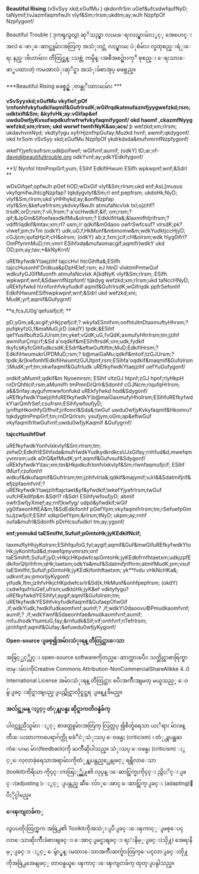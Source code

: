 **Beautiful Rising** (vSvSyy xkd;xGufMu ) qkdonfrSm uGef&ufcsdwfqufNyD;
taNymif;tvJazmfaqmifwJh vIyf&Sm;rIrsm;ukdtm;ay;wJh NzpfpOf Nzpfygonf/

Beautiful Trouble ( ဒုကၡလွလွ) ဆုိသည္မွာ လႈမႈေရးလႈပ္ရွားမ်ားႏွင့္
အေၿပာင္းအလဲ ေဖာ္ေဆာင္သူမ်ားအတြက္ အသံုး၀င္တဲ့ လႈပ္ရွားမႈ ပံုစံမ်ား၊
လူထုစည္းရံုးေရး နည္းဗ်ဴဟာမ်ား၊ တီထြင္ဆန္းသစ္တဲ့ ကမ္ပိန္းအစီအစဥ္မ်ားကုိ
စုစည္း ေရးသားေဖာ္ၿပထားတဲ့ ကမၻာလံုးဆုိင္ရာ အသံုးခ်စာအုပ္ ၿဖစ္သည္။

***Beautiful Rising ၿဖစ္စဥ္ရဲ ့တန္ဖုိးထားမႈမ်ား ***

**vSvSyyxkd;xGufMu vkyfief;pOf
\\rnfonhfvkyfudkifaqmif&GufrIrsdK;wGifrqdkatmufazmfjyygwefzkd;rsm;udktxift&Sm;
&kyfvHk;ay:vGifap&ef uwdu0wfjyKvsufwpdkufrwfrwfvkyfaqmifygonf/ okd haomf
,ckazmfNyyg wefzkd;xm;rIrsm; ukd worwf twnfrNyK&ao;acs/** þ
wefzkd;xm;rIrsm; ukdavhvmNyd; vkdtyfygu xyfrHjznfhpGufay;Muzkd hvnf;
awmif;qkdygonf/ okd hrSom vSvSyy xkd;xGufMu NzpfpOf
ykdrkdxda&mufvmrnfNzpfygonf/

wkefYjyefcsufrsm;udkþoifwef; wGifvnf;aumif; (odkY) tD;ar;vf-
dave@beautifultrouble.org odkYvnf;ay;ydkYEdkifygonf/

**1/ Nynfol htmPmpGrf;yum; ESihf EdkifiHwum ESifh wpkwpnf;wnf;&SdrI **

wDxGifqef;opfwJh pGef hOD;wDxGif vIyf&Sm;rIrsm;ukd enf;AsL[musus
vkyfqmifwJhtcgNzpfap? tqkdygvIyf&Sm;rI enf;pepfrsm; ukdoHk;NyD;
vIyf&Sm;rIrsm;ukd yHHhykd;ay;&onfNzpfap vIyf&Sm;&kefuefrIrsm;ykdvkyf&wJh
atmufaNcvlxk txl;ojzihf? trsdK;orD;rsm;? vli,frsm;? a'ocHwdkif;&if;
om;rsm;? qif;&JpGm&SifoefaexdkifMu&olrsm;? EdkkifiHa&;&Iaxmifhtjrifrsm;?
vdiffrIqdkif&mtav;xm;rI? usm;/r qdkif&m0daoo owfrSwfcsuf? vlrsdK;pk?
vlwef;pm;tvTm (odkY) udk;uG,f,HkMunf&mbmomw&m;wdkYudktjccHjyD;
cGJjcm;qufqHjcif;cH&olrsm; (odkY) ab;z,fxm;jcif;cH&olrsm;wdk h\\yg0ifrI?
OmPfynmMuD;rm;vmrI ESihfxda&mufaomacgif;aqmifrIwdkY ukd
OD;pm;ay;tav;\*&kNyKrnf/

uREfkyfwdkYtaejzihf tajccHvl htcGihfta&;ESifh
tajccHusonhf'Drdkua&pDpHEIef;rsm; eJ htnD vlxktmPmtwGuf
wdkufyGJ0ifMuonfh atmufaNcvlxk A[kdNyK vIyf&Sm;rIrsm; ESifh
wpkwpnf;wnf;&SdaernfNzpfonf/ tqkdyg wefzkd;xm;rIrsm;ukd taNccHNyD;
uREkfyfwkd h\\rnfonhfvkyfudkif aqmif&GufrIrsdK;wGifrqdk ppfrSefonhf
EdkifiHwumESifhwpkwpnf;wnf;&SdrI ukd wefzkd;xm; MudK;yrf;aqmif&Gufygrnf/

**e,fcsJU0g'qefusifjcif; **

pD;yGm;a&;acgif;yHkjzwfjcif;? wkyfaESmifxm;onfhtultnDtaxmuftyHhrsm;?
pufqkyfzG,f&maMuG;jrD (okdY) tpdk;&ESihf
qefYusifbuftzGJUrsm;tm;ykef;vQdK;uG,fvQdK;axmufyHhrIrsm;tm;jzihf
awmifurÇmjcrf;&Sd a'oqdkif&mESihftrsdK;om;udk,fydkif
tkyfcsKyfcGihfudkcsdK;ESdrf&eftwGuftiftm;MuD;EdkifiHrsm;?
EdkifiHwumukrÜPDMuD;rsm;? b@maiGaMu;qdkif&mtoif;tzGJUrsm;?
tpdk;&r[kwfonhfEdkifiHwumtzGJUtpnf;rsm;ESihfa'oqdkif&maqmif&Gufolrsm;\\MudK;yrf;tm;xkwfaqmif&GufrIudk
uREfkyfwdkYtaejzihf uefYuGufygonf/

ordkif;aMumif;qdkif&m Nyoemrsm; ESihf vltzGJ htpnf;zGJ hpnf;rIyHkpH
rnDrQhNcif;rsm;aMumifh tmPmnDrQrIr&Sdonhf cGJNcm;rIqufqHrIrsm;
a&&Snfay:aygufvmwwfonfukd uREkfyfwkd hod&Sdygonf/
uREfkyfwdkYtaejzihfuREfkyfwdkY\\b@maiGaxmufyHholrsm;ESihfuREfkyfwdkY\\arQmfrSef;csufrsm;ESihfywfoufjyD;
jynfhpHkonhfyGifhvif;jrifomrI&Sda&;twGuf uwdu0wfjyKvkyfaqmif&Hkomru?
tqkdygtmPmpGrf;tm;rnDrQrIrsm; ysufjym;oGm;ap&eftwGuf
vkyfaqmifrItwGufvnf;uwdu0wfjyKaqmif &Gufygrnf/

**tajccHusihf0wf**

uREfkyfwdkYonfvlxkvIyf&Sm;rIrsm;tm;
zefwD;EdkifrIESihfxda&mufrIwdkYudkydkrdkcsUJxGifay;rnhfud&d,mwefqmyvmrsm;udk
a0rQ&efMudK;yrf;aqmif&Gufvsuf&Sdygonf/
uREkfyfwdkY\\tav;xm;tm&HkpdkufrIonfvlxkvIyf&Sm;rIwnfaqmufjcif; ESihf
tMurf;rzufonhf
wdkuf&dkufaqmif&GufrIrsm;tm;jzihfvlrIa&;qdkif&majymif;vJrI&&Sdatmifjrif&efjzpfaomfvnf;?
uREfkyfwdkYtaejzihftajctaet&yf&yfwdkif;\\wkefYjyefrIrsm;twGuf
vufcHEkdifp&m &SdrI? r&SdrI ESihfywfoufjyD; abmif
owfrSwfjyXmef;ay;rnf[kwfyg/ udpö&yfwdkif;wGif
yg0ifaeonhftEÅ&m,f&SdEdkifonhf pGefYpm;vkyfaqmifrIrsm;tm;rSefuefpGm
tuJjzwfjcif;ESihf xdkpGefYpm;&rIrsm;tNyD; ukpm;ay;rnhf oufa&mufrI&Sdonfh
pDrHcsufudkrl tm;ay;ygonf/

**enf;ynmukd taESmifht,Sufuif;pGmtoHk;jyKEdkifNcif;**

taxmuftyHhjyKolrsm;ESihfqufoG,fyl;aygif;aqmif&Guf&mwGifuREfkyfwdkYtoHk;jyKonhfud&d,mwefqmyvmrsm;onf
taESmihft,Sufuif;jyD;vHkjcHKpdwfcspGmtoHk;jyKEdkifrnfhtaetxm;udkjzpfEdkiforQtjrihfrm;qHk;taetxm;odkYa&muf&Sdatmifjrifhrm;atmifMudK;pm;vsuf
taESmifht,Sufuif;pGmtoHk;jyKEdkifonhftaetxm; yk\*\*fvdu vHkNcHKa&;
udkvnf;av;pmorIjyKygonf/
yifudk,ftm;jzihfvHkjcHKpdwfcsrIr&Sd[k,HkMunf&onhfpepfrsm; (okdY)
csdwfqufrIuGef,ufrsm;udktoHk;jyK&ef vdktyfygu?
uREfkyfwkdYESihfyl;aygif;aqmif&Gufolrsm;tm;
uREfkyfwdkYESihfvkyfudkifaqmif&GufaepOfwGif
,if;wdkYudk,fwdkifudkaomfvnf;aumif;? ,if;wdkY\\0daoovu©Pmudkaomfvnf;
aumif;? ,if;wdkYwnf&Sdaeonhfae&mudkaomfvnf;aumif;
rnfuJhodkYtumtuG,fay;&rnfudk&Sif;vif;onhfvrf;nTefrIrsm;
jznhfqnf;aqmif&Gufay;&efuwdu0wfjyKygonf/

**Open-source ျဖစ္၍အမ်ားသံုးရန္ တီထြင္ထားေသာ**

အခြင့္သင့္တိုင္း open-source softwareကိုတည္ေဆာက္ထားၿပီး၊
သက္ဆိုင္ရာစာရြက္စာတမ္းမ်ားကိုCreative Commons
Attribution-NonCommercialShareAlikke 4..0 International License
အမ်ားသံုးရန္ တီထြင္ထား ၿပီးအက်ိဳးအျမတ္ မယူသည့္
ေဝမွ်ျခင္းဆိုင္ရာအျပည္ျပည္ဆိုင္ရာလိုင္စင္အရ ျဖန္႔ခ်ိမည္။

**အလ်င္အျမန္ ႏွင့္ တံု႔ျပန္မႈ ဆိုင္ရာကတိဝန္ခံခ်က္**

ပါဝင္ကူညီသူမ်ား ႏွင့္ စာဖတ္သူမ်ားအတြက္ လြတ္လပ္ ၍စိတ္ခ်ရေသာ ယႏၲရား
မ်ားဖန္တီးေပးထားကာပေရာဂ်က္ကို ၿခံဳငံုသံုးသပ္ ေဝဖန္မႈ (criticism) ၊
တံု႕ျပန္အႀကံေပးမႈ မ်ား(feedback)ကို ႀကိဳဆိုပါသည္။ သံုးသပ္ ေဝဖန္မႈ
(criticism) ႏွင့္ေလ့လာခဲ့ရေသာအရာမ်ားကိုတံု႔ျပန္သည့္အေနျဖင့္ ရရွိလာေသာ
(toolkit)ကိရိယာ ကို၄င္းကၽြႏု္ပ္တို႔၏ လုပ္ငန္းေဆာင္ရြက္မႈကို၄င္း
ညွိႏႈိင္းျခင္း(adjusting )၊ ႏွင့္ ျပန္လည္ ဆီေလ်ာ္ေအာင္ ေဆာင္ရြက္ျခင္း
(adapting)ျပဳႏိုင္ပါမည္။

**ေၾကျငာခ်က**္

လွပပတိုးထြက္ၾက အဖြဲ႕၏ Toolkitကိုအသံုးျပဳျခင္းေၾကာင့္
ျဖစ္ေပၚလာေသာဆိုးက်ိဳးခံစားရျခင္း၊ ေအာင္ျမင္မႈရျခင္း၊
ရႈံးနိမ့္ျခင္း(သို႔) အေရးနိမ့္ျခင္း၊ ႏွင့္
ေမွ်ာ္မွန္းမထားေသာအက်ိဳးဆက္မ်ားထြက္ေပၚလာျခင္းတို႔ ကိုအဖြဲ႕အေနျဖင့္
တာဝန္မယူေၾကာင္းေၾကျငာခ်က္ ထုတ္ျပန္ပါသည္။
